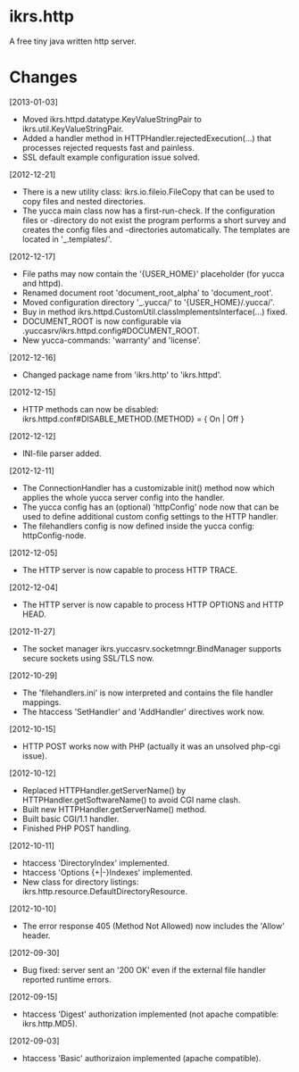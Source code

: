 ikrs.http
=========

A free tiny java written http server.




Changes
=======

[2013-01-03]
  - Moved ikrs.httpd.datatype.KeyValueStringPair to ikrs.util.KeyValueStringPair.
  - Added a handler method in HTTPHandler.rejectedExecution(...) that processes rejected requests fast and 
    painless.
  - SSL default example configuration issue solved.

[2012-12-21]
  - There is a new utility class: ikrs.io.fileio.FileCopy that can be used to copy files and nested directories.
  - The yucca main class now has a first-run-check. If the configuration files or -directory do not exist the 
    program performs a short survey and creates the config files and -directories automatically.
    The templates are located in '_.templates/'.

[2012-12-17]
  - File paths may now contain the '{USER_HOME}' placeholder (for yucca and httpd).
  - Renamed document root 'document_root_alpha' to 'document_root'.
  - Moved configuration directory '_.yucca/' to '{USER_HOME}/.yucca/'.
  - Buy in method ikrs.httpd.CustomUtil.classImplementsInterface(...) fixed.
  - DOCUMENT_ROOT is now configurable via .yuccasrv/ikrs.httpd.config#DOCUMENT_ROOT.
  - New yucca-commands: 'warranty' and 'license'.

[2012-12-16]
  - Changed package name from 'ikrs.http' to 'ikrs.httpd'.

[2012-12-15]
  - HTTP methods can now be disabled: ikrs.httpd.conf#DISABLE_METHOD.{METHOD} = { On | Off }

[2012-12-12]
  - INI-file parser added.

[2012-12-11]
  - The ConnectionHandler has a customizable init() method now which applies the whole yucca server config
    into the handler.
  - The yucca config has an (optional) 'httpConfig' node now that can be used to define additional custom
    config settings to the HTTP handler.
  - The filehandlers config is now defined inside the yucca config: httpConfig-node.

[2012-12-05]
  - The HTTP server is now capable to process HTTP TRACE.

[2012-12-04]
  - The HTTP server is now capable to process HTTP OPTIONS and HTTP HEAD.


[2012-11-27]
  - The socket manager ikrs.yuccasrv.socketmngr.BindManager supports secure sockets using SSL/TLS now.

[2012-10-29]
  - The 'filehandlers.ini' is now interpreted and contains the file handler mappings.
  - The htaccess 'SetHandler' and 'AddHandler' directives work now.

[2012-10-15]
  - HTTP POST works now with PHP (actually it was an unsolved php-cgi issue).

[2012-10-12]	
  - Replaced HTTPHandler.getServerName() by HTTPHandler.getSoftwareName() to avoid CGI name clash.
  - Built new HTTPHandler.getServerName() method.
  - Built basic CGI/1.1 handler.
  - Finished PHP POST handling.


[2012-10-11]
  - htaccess 'DirectoryIndex' implemented.
  - htaccess 'Options {+|-}Indexes' implemented.
  - New class for directory listings: ikrs.http.resource.DefaultDirectoryResource.
 
[2012-10-10]
  - The error response 405 (Method Not Allowed) now includes the 'Allow' header.

[2012-09-30]
  - Bug fixed: server sent an '200 OK' even if the external file handler reported runtime errors.

[2012-09-15]
  - htaccess 'Digest' authorization implemented (not apache compatible: ikrs.http.MD5).

[2012-09-03]
  - htaccess 'Basic' authorizaion implemented (apache compatible).
